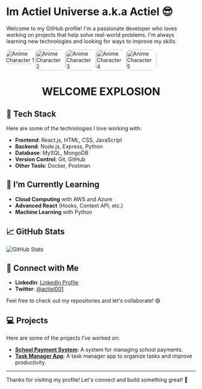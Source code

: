 # Im Actiel Universe a.k.a Actiel 😎

Welcome to my GitHub profile! I'm a passionate developer who loves working on projects that help solve real-world problems. I'm always learning new technologies and looking for ways to improve my skills.

<p align="center">
  <div style="width: 80%; max-width: 700px; overflow: hidden; border-radius: 10px;">
    <div style="display: flex; animation: slide 15s infinite;">
      <img src="https://i.imgur.com/oTt3jIp.png" alt="Anime Character 1" style="width: 100%; height: auto; border-radius: 10px;">
      <img src="https://i.imgur.com/a2.png" alt="Anime Character 2" style="width: 100%; height: auto; border-radius: 10px;">
      <img src="https://i.imgur.com/a3.png" alt="Anime Character 3" style="width: 100%; height: auto; border-radius: 10px;">
      <img src="https://i.imgur.com/a4.png" alt="Anime Character 4" style="width: 100%; height: auto; border-radius: 10px;">
      <img src="https://i.imgur.com/a5.png" alt="Anime Character 5" style="width: 100%; height: auto; border-radius: 10px;">
    </div>
  </div>
</p>

<h1 align="center">WELCOME EXPLOSION</h1>

## 🔧 Tech Stack

Here are some of the technologies I love working with:

- **Frontend**: React.js, HTML, CSS, JavaScript
- **Backend**: Node.js, Express, Python
- **Database**: MySQL, MongoDB
- **Version Control**: Git, GitHub
- **Other Tools**: Docker, Postman

## 🌱 I’m Currently Learning

- **Cloud Computing** with AWS and Azure
- **Advanced React** (Hooks, Context API, etc.)
- **Machine Learning** with Python

## 📈 GitHub Stats

![GitHub Stats](https://github-readme-stats.vercel.app/api?username=actiel001&show_icons=true&hide_title=true&hide=prs&count_private=true&include_all_commits=true&theme=radical)

## 🔗 Connect with Me

- **LinkedIn**: [LinkedIn Profile](https://www.linkedin.com/in/actiel001)
- **Twitter**: [@actiel001](https://twitter.com/actiel001)

Feel free to check out my repositories and let's collaborate! 😄

## 💻 Projects

Here are some of the projects I’ve worked on:

- [**School Payment System**](https://github.com/actiel001/school-payment-system): A system for managing school payments.
- [**Task Manager App**](https://github.com/actiel001/task-manager): A task manager app to organize tasks and improve productivity.

---

Thanks for visiting my profile! Let's connect and build something great! 🚀

<style>
  @keyframes slide {
    0% { transform: translateX(0); }
    20% { transform: translateX(-100%); }
    40% { transform: translateX(-200%); }
    60% { transform: translateX(-300%); }
    80% { transform: translateX(-400%); }
    100% { transform: translateX(0); }
  }
</style>
